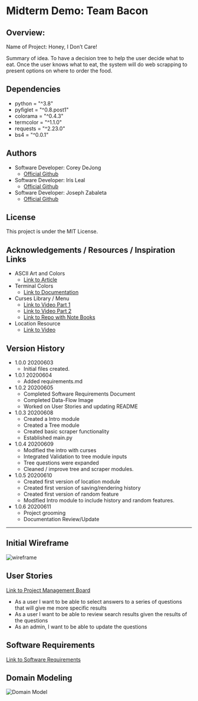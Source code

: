 # Midterm Demo: Team Bacon
 
## Overview:  
Name of Project: Honey, I Don’t Care!  
  
Summary of idea.
To have a decision tree to help the user decide what to eat. Once the user knows what to eat, the system will do web scrapping to present options on where to order the food.  

## Dependencies  
- python = "^3.8"
- pyfiglet = "^0.8.post1"  
- colorama = "^0.4.3"
- termcolor = "^1.1.0"
- requests = "^2.23.0"
- bs4 = "^0.0.1"

## Authors  
- Software Developer: Corey DeJong
    - [Official Github](https://github.com/CoreyDeJong)  
- Software Developer: Iris Leal
    - [Official Github](https://github.com/ilealm)  
- Software Developer: Joseph Zabaleta
  - [Official Github](https://github.com/joseph-zabaleta)  

## License  
This project is under the MIT License.

## Acknowledgements / Resources / Inspiration Links
- ASCII Art and Colors  
    - [Link to Article](https://stackoverflow.com/questions/9632995/how-to-easily-print-ascii-art-text)  
- Terminal Colors  
    - [Link to Documentation](https://pypi.org/project/termcolor/)  
- Curses Library / Menu  
    - [Link to Video Part 1](https://www.youtube.com/watch?v=BK7YvpTT4Sw&list=PLyb_C2HpOQSBxk3yBBcrUHReH9BwMUYhG)  
    - [Link to Video Part 2](https://www.youtube.com/watch?v=zwMsmBsC1GM)  
    - [Link to Repo with Note Books](https://github.com/nikhilkumarsingh/python-curses-tut)    
- Location Resource  
    - [Link to Video](https://www.youtube.com/watch?v=OlSQ2TEP3oc)  

## Version History  
- 1.0.0 20200603
    - Initial files created. 
- 1.0.1 20200604  
    - Added requirements.md  
- 1.0.2 20200605  
    - Completed Software Requirements Document  
    - Completed Data-Flow Image  
    - Worked on User Stories and updating README
- 1.0.3 20200608  
    - Created a Intro module 
    - Created a Tree module
    - Created basic scraper functionality
    - Established main.py    
- 1.0.4 20200609  
    - Modified the intro with curses  
    - Integrated Validation to tree module inputs  
    - Tree questions were expanded  
    - Cleaned / improve tree and scraper modules.  
- 1.0.5 20200610  
    - Created first version of location module  
    - Created first version of saving/rendering history  
    - Created first version of random feature  
    - Modified Intro module to include history and random features.  
- 1.0.6 20200611  
    - Project grooming  
    - Documentation Review/Update  

---

## Initial Wireframe  
![wireframe](assets/wireframe.png)

## User Stories 
[Link to Project Management Board](https://trello.com/b/wWMxIXzY/i-dont-know)  

- As a user I want to be able to select answers to a series of questions that will give me more specific results
- As a user I want to be able to review search results given the results of the questions
- As an admin, I want to be able to update the questions


## Software Requirements  
[Link to Software Requirements](requirements.md)

## Domain Modeling  
![Domain Model](./assets/data-flow.png)

